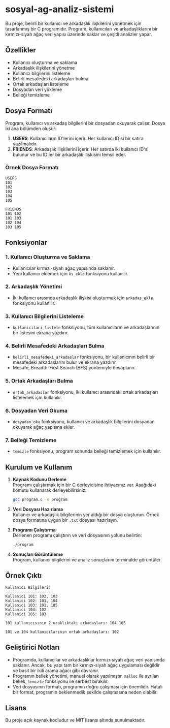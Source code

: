 # sosyal-ag-analiz-sistemi

Bu proje, belirli bir kullanıcı ve arkadaşlık ilişkilerini yönetmek için tasarlanmış bir C programıdır. Program, kullanıcıları ve arkadaşlıklarını bir kırmızı-siyah ağaç veri yapısı üzerinde saklar ve çeşitli analizler yapar.

## Özellikler

- Kullanıcı oluşturma ve saklama
- Arkadaşlık ilişkilerini yönetme
- Kullanıcı bilgilerini listeleme
- Belirli mesafedeki arkadaşları bulma
- Ortak arkadaşları listeleme
- Dosyadan veri yükleme
- Belleği temizleme

## Dosya Formatı

Program, kullanıcı ve arkadaş bilgilerini bir dosyadan okuyarak çalışır. Dosya iki ana bölümden oluşur:

1. **USERS**: Kullanıcıların ID'lerini içerir. Her kullanıcı ID'si bir satıra yazılmalıdır.
2. **FRIENDS**: Arkadaşlık ilişkilerini içerir. Her satırda iki kullanıcı ID'si bulunur ve bu ID'ler bir arkadaşlık ilişkisini temsil eder.

### Örnek Dosya Formatı
```
USERS
101
102
103
104
105

FRIENDS
101 102
101 103
102 104
103 105
```

## Fonksiyonlar

### 1. Kullanıcı Oluşturma ve Saklama
- Kullanıcılar kırmızı-siyah ağaç yapısında saklanır.
- Yeni kullanıcı eklemek için `ks_ekle` fonksiyonu kullanılır.

### 2. Arkadaşlık Yönetimi
- İki kullanıcı arasında arkadaşlık ilişkisi oluşturmak için `arkadas_ekle` fonksiyonu kullanılır.

### 3. Kullanıcı Bilgilerini Listeleme
- `kullanicilari_listele` fonksiyonu, tüm kullanıcıların ve arkadaşlarının bir listesini ekrana yazdırır.

### 4. Belirli Mesafedeki Arkadaşları Bulma
- `belirli_mesafedeki_arkadaslar` fonksiyonu, bir kullanıcının belirli bir mesafedeki arkadaşlarını bulur ve ekrana yazdırır.
- Mesafe, Breadth-First Search (BFS) yöntemiyle hesaplanır.

### 5. Ortak Arkadaşları Bulma
- `ortak_arkadaslar` fonksiyonu, iki kullanıcı arasındaki ortak arkadaşları listelemek için kullanılır.

### 6. Dosyadan Veri Okuma
- `dosyadan_oku` fonksiyonu, kullanıcı ve arkadaşlık bilgilerini dosyadan okuyarak ağaç yapısına ekler.

### 7. Belleği Temizleme
- `temizle` fonksiyonu, program sonunda belleği temizlemek için kullanılır.

## Kurulum ve Kullanım

1. **Kaynak Kodunu Derleme**  
   Programı çalıştırmak için bir C derleyicisine ihtiyacınız var. Aşağıdaki komutu kullanarak derleyebilirsiniz:
   ```bash
   gcc program.c -o program
   ```

2. **Veri Dosyası Hazırlama**  
   Kullanıcı ve arkadaşlık bilgilerinin yer aldığı bir dosya oluşturun. Örnek dosya formatına uygun bir `.txt` dosyası hazırlayın.

3. **Programı Çalıştırma**  
   Derlenen programı çalıştırın ve veri dosyasının yolunu belirtin:
   ```bash
   ./program
   ```

4. **Sonuçları Görüntüleme**  
   Program, kullanıcı bilgilerini ve analiz sonuçlarını terminalde görüntüler.

## Örnek Çıktı
```
Kullanıcı Bilgileri:
--------------------
Kullanici 101: 102, 103
Kullanici 102: 101, 104
Kullanici 103: 101, 105
Kullanici 104: 102
Kullanici 105: 103

101 kullanıcısının 2 uzaklıktaki arkadaşları: 104 105

101 ve 104 kullanıcılarının ortak arkadaşları: 102
```

## Geliştirici Notları

- Programda, kullanıcılar ve arkadaşlıklar kırmızı-siyah ağaç veri yapısında saklanır. Ancak, bu yapı tam bir kırmızı-siyah ağaç uygulaması değildir ve basit bir ikili arama ağacı gibi davranır.
- Programın bellek yönetimi, manuel olarak yapılmıştır. `malloc` ile ayrılan bellek, `temizle` fonksiyonu ile serbest bırakılır.
- Veri dosyasının formatı, programın doğru çalışması için önemlidir. Hatalı bir format, programın beklenmedik şekilde çalışmasına neden olabilir.

## Lisans

Bu proje açık kaynak kodludur ve MIT lisansı altında sunulmaktadır.
